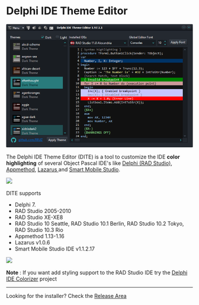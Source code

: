 
# Delphi IDE Theme Editor #

![](https://github.com/RRUZ/delphi-ide-theme-editor/blob/master/delphi-ide-theme-editor/Site%20Images/DITE.png)


The Delphi IDE Theme Editor (DITE) is a tool to customize the IDE **color highlighting** of several Object Pascal IDE's like <a href='https://www.embarcadero.com/products/delphi'>Delphi (RAD Studio)</a>, <a href='http://www.appmethod.com/'>Appmethod</a>, <a href='http://www.lazarus.freepascal.org/'>Lazarus </a> and <a href='http://smartmobilestudio.com/'>Smart Mobile Studio</a>.

![](https://github.com/RRUZ/delphi-ide-theme-editor/blob/master/delphi-ide-theme-editor/Site%20Images/logos.png)

DITE supports 

* Delphi 7. 
* RAD Studio 2005-2010 
* RAD Studio XE-XE8 
* RAD Studio 10 Seattle, RAD Studio 10.1 Berlin, RAD Studio 10.2 Tokyo, RAD Studio 10.3 Rio
* Appmethod 1.13-1.16
* Lazarus v1.0.6
* Smart Mobile Studio IDE v1.1.2.17

![](https://github.com/RRUZ/delphi-ide-theme-editor/blob/master/delphi-ide-theme-editor/Site%20Images/DITE_Animated.gif)

**Note** : If you want add styling support to the RAD Studio IDE try the [Delphi IDE Colorizer](https://github.com/RRUZ/Delphi-IDE-Colorizer) project

---
Looking for the installer? Check the [Release Area](https://github.com/RRUZ/delphi-ide-theme-editor/releases/latest) 
